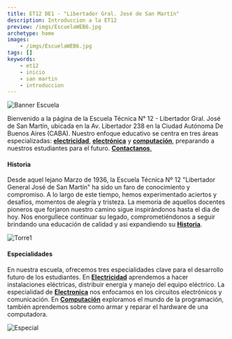 ```yaml
---
title: ET12 DE1 - "Libertador Gral. José de San Martín"
description: Introduccion a la ET12
preview: /imgs/EscuelaWEB6.jpg
archetype: home
images:
    - /imgs/EscuelaWEB6.jpg
tags: []
keywords:
    - et12
    - inicio
    - san martin
    - introduccion
---
```


![Banner Escuela](/imgs/EscuelaWEB6.jpg)

Bienvenido a la página de la Escuela Técnica N° 12 - Libertador Gral. José de San Martín, ubicada en la Av. Libertador 238 en la Ciudad Autónoma De Buenos Aires (CABA). Nuestro enfoque educativo se centra en tres áreas especializadas: [**electricidad**](./especialidades/electricidad.md), [**electrónica**](./especialidades/electronica.md) y [**computación**](./especialidades/computacion.md), preparando a nuestros estudiantes para el futuro. [**Contactanos**.](Contacto/_index.md)

#### Historia

Desde aquel lejano Marzo de 1936, la Escuela Técnica Nº 12 "Libertador General José de San Martín" ha sido un faro de conocimiento y compromiso. A lo largo de este tiempo, hemos experimentado aciertos y desafíos, momentos de alegría y tristeza. La memoria de aquellos docentes pioneros que forjaron nuestro camino sigue inspirándonos hasta el dia de hoy. Nos enorgullece continuar su legado, comprometiéndonos a seguir brindando una educación de calidad y asi expandiendo su [**Historia**](Historia/_index.md).

![Torre1](/imgs/Torre1.png)

#### Especialidades

En nuestra escuela, ofrecemos tres especialidades clave para el desarrollo futuro de los estudiantes. En [**Electricidad**](especialidades/electricidad.md) aprendemos a hacer instalaciones eléctricas, distribuir energía y manejo del equipo eléctrico. La especialidad de [**Electronica**](especialidades/electronica.md) nos enfocamos en los circuitos electrónicos y comunicación. En [**Computación**](especialidades/computacion.md) exploramos el mundo de la programación, también aprendemos sobre como armar y reparar el hardware de una computadora.


![Especial](/imgs/Especialidades.png)
